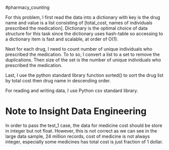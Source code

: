 #pharmacy_counting

For this problem, I first read the data into a dictionary with key is the drug name and value is a list consisting of [total_cost, names of individuals prescribed the medication]. Dictionary is the optimal choice of data structure for this task since the dictionary uses hash-table so accessing to a dictionary item is fast and scalable, at order of O(1).

Next for each drug, I need to count number of unique individuals who prescribed the medication. To to so, I convert a list to a set to remove the duplications. Then size of the set is the number of unique individuals who prescribed the medication.

Last, I use the python standard library function sorted() to sort the drug list by total cost then drug name in descending order.

For reading and writing data, I use Python csv standard library.

# Note to Insight Data Engineering
In order to pass the test_1 case, the data for medicine cost should be store in integer but not float. However, this is not correct as we can see in the large data sample, 24 million records, cost of medicine is not always integer, especially some medicines has total cost is just fraction of 1 dollar.
